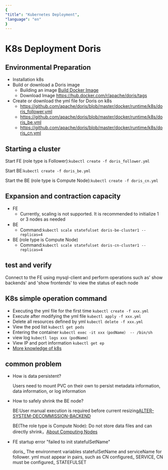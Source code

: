 ```yaml
---
{
"title": "Kubernetes Deployment",
"language": "en"
}
---
```


<!-- 
Licensed to the Apache Software Foundation (ASF) under one
or more contributor license agreements.  See the NOTICE file
distributed with this work for additional information
regarding copyright ownership.  The ASF licenses this file
to you under the Apache License, Version 2.0 (the
"License"); you may not use this file except in compliance
with the License.  You may obtain a copy of the License at

  http://www.apache.org/licenses/LICENSE-2.0

Unless required by applicable law or agreed to in writing,
software distributed under the License is distributed on an
"AS IS" BASIS, WITHOUT WARRANTIES OR CONDITIONS OF ANY
KIND, either express or implied.  See the License for the
specific language governing permissions and limitations
under the License.
-->

# K8s Deployment Doris

<version since="dev"></version>

## Environmental Preparation

- Installation k8s
- Build or download a Doris image
    - Building an image [Build Docker Image](./construct-docker/construct-docker-image)
    - Download Image https://hub.docker.com/r/apache/doris/tags
- Create or download the yml file for Doris on k8s
    - https://github.com/apache/doris/blob/master/docker/runtime/k8s/doris_follower.yml
    - https://github.com/apache/doris/blob/master/docker/runtime/k8s/doris_be.yml
    - https://github.com/apache/doris/blob/master/docker/runtime/k8s/doris_cn.yml

## Starting a cluster
Start FE (role type is Follower):`kubectl create -f doris_follower.yml` 

Start BE:`kubectl create -f doris_be.yml` 

Start the BE (role type is Compute Node):`kubectl create -f doris_cn.yml`

## Expansion and contraction capacity

- FE
  - Currently, scaling is not supported. It is recommended to initialize 1 or 3 nodes as needed
- BE
  - Command:`kubectl scale statefulset doris-be-cluster1 --replicas=4`
- BE (role type is Compute Node)
  - Command:`kubectl scale statefulset doris-cn-cluster1 --replicas=4`

## test and verify

Connect to the FE using mysql-client and perform operations such as' show backends' and 'show frontends' to view the status of each node

## K8s simple operation command

- Executing the yml file for the first time `kubectl create -f xxx.yml`
- Execute after modifying the yml file `kubectl apply -f xxx.yml`
- Delete all resources defined by yml `kubectl delete -f xxx.yml`
- View the pod list `kubectl get pods`
- Entering the container `kubectl exec -it xxx（podName） -- /bin/sh`
- view log `kubectl logs xxx（podName）`
- View IP and port information `kubectl get ep`
- [More knowledge of k8s](https://kubernetes.io)

## common problem

- How is data persistent?

  Users need to mount PVC on their own to persist metadata information, data information, or log information
- How to safely shrink the BE node?

  BE:User manual execution is required before current resizing[ALTER-SYSTEM-DECOMMISSION-BACKEND](../../docs/sql-manual/sql-reference/Cluster-Management-Statements/ALTER-SYSTEM-DECOMMISSION-BACKEND.md)

  BE(The role type is Compute Node): Do not store data files and can directly shrink，[About Computing Nodes](../../docs/advanced/compute_node.md)
- FE startup error "failed to init statefulSetName"

  doris_ The environment variables statefulSetName and serviceName for follower. yml must appear in pairs, such as CN configured_ SERVICE, CN must be configured_ STATEFULSET




